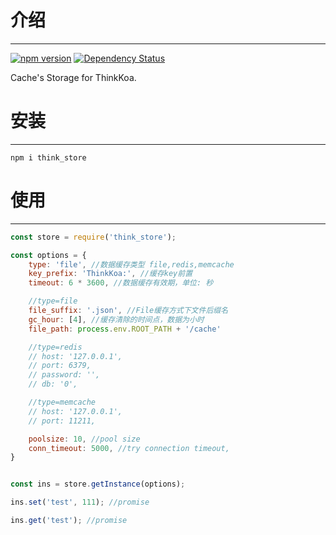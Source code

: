 # 介绍
-----

[![npm version](https://badge.fury.io/js/think_store.svg)](https://badge.fury.io/js/think_store)
[![Dependency Status](https://david-dm.org/thinkkoa/think_store.svg)](https://david-dm.org/thinkkoa/think_store)

Cache's Storage for ThinkKoa.

# 安装
-----

```
npm i think_store
```

# 使用
-----


```js
const store = require('think_store');

const options = {
    type: 'file', //数据缓存类型 file,redis,memcache
    key_prefix: 'ThinkKoa:', //缓存key前置
    timeout: 6 * 3600, //数据缓存有效期，单位: 秒

    //type=file
    file_suffix: '.json', //File缓存方式下文件后缀名
    gc_hour: [4], //缓存清除的时间点，数据为小时
    file_path: process.env.ROOT_PATH + '/cache'

    //type=redis
    // host: '127.0.0.1',
    // port: 6379,
    // password: '',
    // db: '0',

    //type=memcache
    // host: '127.0.0.1',
    // port: 11211,

    poolsize: 10, //pool size
    conn_timeout: 5000, //try connection timeout, 
}


const ins = store.getInstance(options);

ins.set('test', 111); //promise

ins.get('test'); //promise

```